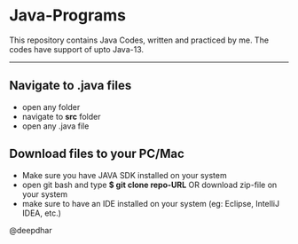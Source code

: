 # Java-Programs
This repository contains Java Codes, written and practiced by me. The codes have support of upto Java-13.

---

## Navigate to .java files
- open any folder
- navigate to **src** folder
- open any .java file

## Download files to your PC/Mac
- Make sure you have JAVA SDK installed on your system
- open git bash and type **$ git clone repo-URL**  OR  download zip-file on your system
- make sure to have an IDE installed on your system (eg: Eclipse, IntelliJ IDEA, etc.)

@deepdhar
